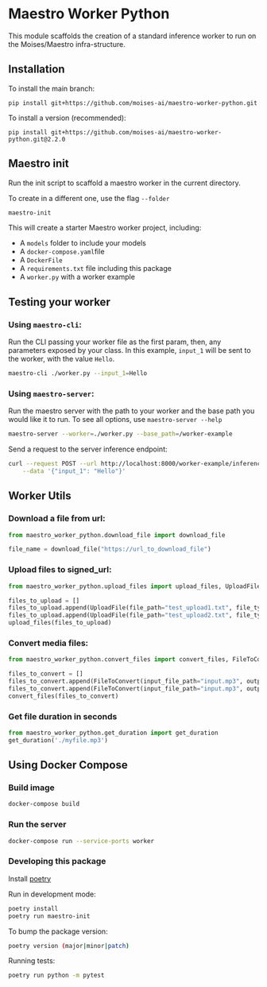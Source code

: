 # Maestro Worker Python

This module scaffolds the creation of a standard inference worker to run on the Moises/Maestro infra-structure.

## Installation
To install the main branch:
```
pip install git+https://github.com/moises-ai/maestro-worker-python.git
```

To install a version (recommended):
```
pip install git+https://github.com/moises-ai/maestro-worker-python.git@2.2.0
```

## Maestro init
Run the init script to scaffold a maestro worker in the current directory. 

To create in a different one, use the flag `--folder`

```bash
maestro-init
```

This will create a starter Maestro worker project, including:
  - A `models` folder to include your models
  - A `docker-compose.yaml`file
  - A `DockerFile`
  - A `requirements.txt` file including this package
  - A `worker.py` with a worker example

## Testing your worker

### Using `maestro-cli`:

Run the CLI passing your worker file as the first param, then, any parameters exposed by your class. In this example, `input_1` will be sent to the worker, with the value `Hello`.

```bash
maestro-cli ./worker.py --input_1=Hello
```

### Using `maestro-server`:

Run the maestro server with the path to your worker and the base path you would like it to run. To see all options, use `maestro-server --help`

```bash
maestro-server --worker=./worker.py --base_path=/worker-example
```

Send a request to the server inference endpoint:

```bash
curl --request POST --url http://localhost:8000/worker-example/inference  --header 'Content-Type: application/json' \
    --data '{"input_1": "Hello"}'
```

## Worker Utils

### Download a file from url:
```python
from maestro_worker_python.download_file import download_file

file_name = download_file("https://url_to_download_file")
```

### Upload files to signed_url:
```python
from maestro_worker_python.upload_files import upload_files, UploadFile

files_to_upload = []
files_to_upload.append(UploadFile(file_path="test_upload1.txt", file_type="text/plain", signed_url="https://httpbin.org/put"))
files_to_upload.append(UploadFile(file_path="test_upload2.txt", file_type="text/plain", signed_url="https://httpbin.org/put"))
upload_files(files_to_upload)
```

### Convert media files:
```python
from maestro_worker_python.convert_files import convert_files, FileToConvert

files_to_convert = []
files_to_convert.append(FileToConvert(input_file_path="input.mp3", output_file_path="output.wav", file_format="wav", max_duration=1200))
files_to_convert.append(FileToConvert(input_file_path="input.mp3", output_file_path="output.m4a", file_format="m4a", max_duration=1200))
convert_files(files_to_convert)
```

### Get file duration in seconds
```python
from maestro_worker_python.get_duration import get_duration
get_duration('./myfile.mp3')
```

## Using Docker Compose

### Build image
```bash
docker-compose build
```

### Run the server

```bash
docker-compose run --service-ports worker
```

### Developing this package

Install [poetry](https://python-poetry.org/docs/#installing-with-the-official-installer)


Run in development mode:

```bash
poetry install
poetry run maestro-init
```

To bump the package version:

```bash
poetry version (major|minor|patch)
```

Running tests:

```bash
poetry run python -m pytest
```
